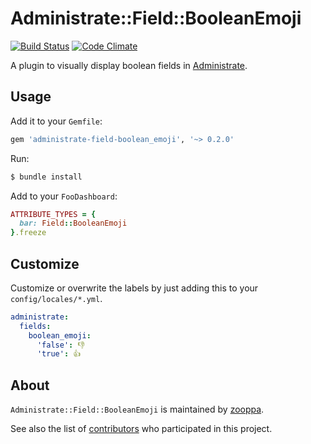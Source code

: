 # Administrate::Field::BooleanEmoji

[![Build Status](https://travis-ci.com/zooppa/administrate-field-boolean_emoji.svg?branch=master)](https://travis-ci.com/zooppa/administrate-field-boolean_emoji)
[![Code Climate](https://codeclimate.com/github/zooppa/administrate-field-boolean_emoji/badges/gpa.svg)](https://codeclimate.com/github/zooppa/administrate-field-boolean_emoji)

A plugin to visually display boolean fields in [Administrate].

## Usage

Add it to your `Gemfile`:

```ruby
gem 'administrate-field-boolean_emoji', '~> 0.2.0'
```

Run:

```bash
$ bundle install
```

Add to your `FooDashboard`:

```ruby
ATTRIBUTE_TYPES = {
  bar: Field::BooleanEmoji
}.freeze
```

## Customize

Customize or overwrite the labels by just adding this to your `config/locales/*.yml`.

```yml
administrate:
  fields:
    boolean_emoji:
      'false': 👎
      'true': 👍
```

## About

`Administrate::Field::BooleanEmoji` is maintained by [zooppa].

See also the list of [contributors](https://github.com/zooppa/administrate-field-boolean_emoji/contributors) who participated in this project.

[administrate]: https://github.com/thoughtbot/administrate
[zooppa]: https://www.zooppa.com/
